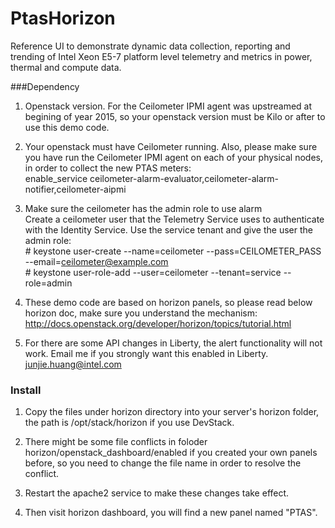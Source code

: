 # PtasHorizon
Reference UI to demonstrate dynamic data collection, reporting and trending of Intel Xeon E5-7 platform level telemetry and metrics in power, thermal and compute data.

###Dependency
1. Openstack version. 
    For the Ceilometer IPMI agent was upstreamed at begining of year 2015, so your openstack version must be Kilo or after to   use this demo code.

2. Your openstack must have Ceilometer running.
  Also, please make sure you have run the Ceilometer IPMI agent on each of your physical nodes, in order to collect the new PTAS meters: <br/>
  enable_service ceilometer-alarm-evaluator,ceilometer-alarm-notifier,ceilometer-aipmi

3. Make sure the ceilometer has the admin role to use alarm<br/>
  Create a ceilometer user that the Telemetry Service uses to authenticate with the Identity Service. Use the service tenant and give the user the admin role:
  <br/>\# keystone user-create --name=ceilometer --pass=CEILOMETER_PASS --email=ceilometer@example.com
  <br/>\# keystone user-role-add --user=ceilometer --tenant=service --role=admin

4. These demo code are based on horizon panels, so please read below horizon doc, make sure you understand the mechanism:
http://docs.openstack.org/developer/horizon/topics/tutorial.html

5. For there are some API changes in Liberty, the alert functionality will not work. 
   Email me if you strongly want this enabled in Liberty. junjie.huang@intel.com

### Install
1. Copy the files under horizon directory into your server's horizon folder, the path is /opt/stack/horizon if you use DevStack.
2. There might be some file conflicts in foloder horizon/openstack_dashboard/enabled if you created your own panels before, so you need to change the file name in order to resolve the conflict.

3. Restart the apache2 service to make these changes take effect.

4. Then visit horizon dashboard, you will find a new panel named "PTAS".


